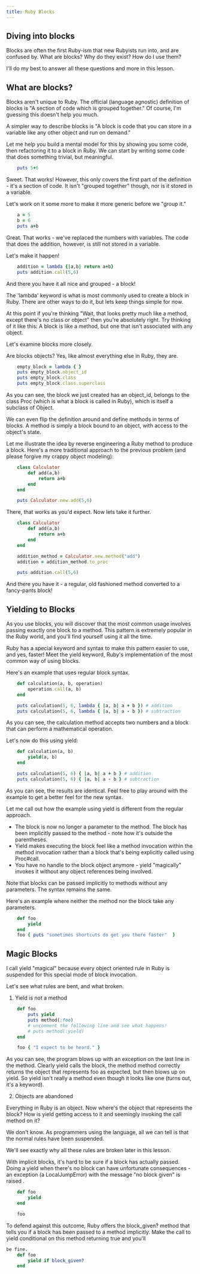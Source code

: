 ```yaml
---
title: Ruby Blocks
---
```


## Diving into blocks

Blocks are often the first Ruby-ism that new Rubyists run into, and are
confused by. What are blocks? Why do they exist? How do I use them?

I'll do my best to answer all these questions and more in this lesson.
## What are blocks?

Blocks aren't unique to Ruby. The official (language agnostic)
definition of blocks is "A section of code which is grouped together."
Of course, I'm guessing this doesn't help you much.

A simpler way to describe blocks is "A block is code that you can store
in a variable like any other object and run on demand."

Let me help you build a mental model for this by showing you some code,
then refactoring it to a block in Ruby. We can start by writing some
code that does something trivial, but meaningful.
```ruby
    puts 5+6
```

Sweet. That works! However, this only covers the first part of the
definition - it's a section of code. It isn't "grouped together" though,
nor is it stored in a variable.

Let's work on it some more to make it more generic before we "group it."
```ruby
    a = 5
    b = 6
    puts a+b
```

Great. That works - we've replaced the numbers with variables. The code
that does the addition, however, is still not stored in a variable.

Let's make it happen!
```ruby
    addition = lambda {|a,b| return a+b}
    puts addition.call(5,6)
```

And there you have it all nice and grouped - a block!

The 'lambda' keyword is what is most commonly used to create a block in
Ruby. There are other ways to do it, but lets keep things simple for
now.

At this point if you're thinking "Wait, that looks pretty much like a
method, except there's no class or object" then you're absolutely right.
Try thinking of it like this: A block is like a method, but one that
isn't associated with any object.

Let's examine blocks more closely.

Are blocks objects? Yes, like almost everything else in Ruby, they are.
```ruby
    empty_block = lambda { }
    puts empty_block.object_id
    puts empty_block.class
    puts empty_block.class.superclass
```

As you can see, the block we just created has an object\_id, belongs to
the class Proc (which is what a block is called in Ruby), which is
itself a subclass of Object.

We can even flip the definition around and define methods in terms of
blocks. A method is simply a block bound to an object, with access to
the object's state.

Let me illustrate the idea by reverse engineering a Ruby method to
produce a block. Here's a more traditional approach to the previous
problem (and please forgive my crappy object modeling):
```ruby
    class Calculator
        def add(a,b)
            return a+b
        end
    end

    puts Calculator.new.add(5,6)
```

There, that works as you'd expect. Now lets take it further.
```ruby
    class Calculator
        def add(a,b)
            return a+b
        end
    end

    addition_method = Calculator.new.method("add")
    addition = addition_method.to_proc

    puts addition.call(5,6)
```

And there you have it - a regular, old fashioned method converted to a
fancy-pants block!
## Yielding to Blocks

As you use blocks, you will discover that the most common usage involves
passing exactly one block to a method. This pattern is extremely popular
in the Ruby world, and you'll find yourself using it all the time.

Ruby has a special keyword and syntax to make this pattern easier to
use, and yes, faster! Meet the yield keyword, Ruby's implementation of
the most common way of using blocks.

Here's an example that uses regular block syntax.
```ruby
    def calculation(a, b, operation)
        operation.call(a, b)
    end

    puts calculation(5, 6, lambda { |a, b| a + b }) # addition
    puts calculation(5, 6, lambda { |a, b| a - b }) # subtraction
```

As you can see, the calculation method accepts two numbers and a block
that can perform a mathematical operation.

Let's now do this using yield:
```ruby
    def calculation(a, b)
        yield(a, b)
    end

    puts calculation(5, 6) { |a, b| a + b } # addition
    puts calculation(5, 6) { |a, b| a - b } # subtraction
```

As you can see, the results are identical. Feel free to play around with
the example to get a better feel for the new syntax.

Let me call out how the example using yield is different from the
regular approach.
-   The block is now no longer a parameter to the method. The block has
    been implicitly passed to the method - note how it's outside the
    parentheses.
-   Yield makes executing the block feel like a method invocation within
    the method invocation rather than a block that's being explicitly
    called using Proc\#call.
-   You have no handle to the block object anymore - yield "magically"
    invokes it without any object references being involved.

Note that blocks can be passed implicitly to methods without any
parameters. The syntax remains the same.

Here's an example where neither the method nor the block take any
parameters.
```ruby
    def foo
        yield
    end
    foo { puts "sometimes shortcuts do get you there faster"  }
```

## Magic Blocks

I call yield "magical" because every object oriented rule in Ruby is
suspended for this special mode of block invocation.

Let's see what rules are bent, and what broken.

1) Yield is not a method
```ruby
    def foo
        puts yield
        puts method(:foo)
        # uncomment the following line and see what happens! 
        # puts method(:yield)
    end

    foo { "I expect to be heard." }
```

As you can see, the program blows up with an exception on the last line
in the method. Clearly yield calls the block, the method method
correctly returns the object that represents foo as expected, but then
blows up on yield. So yield isn't really a method even though it looks
like one (turns out, it's a keyword).

2) Objects are abandoned

Everything in Ruby is an object. Now where's the object that represents
the block? How is yield getting access to it and seemingly invoking the
call method on it?

We don't know. As programmers using the language, all we can tell is
that the normal rules have been suspended.

We'll see exactly why all these rules are broken later in this lesson.

With implicit blocks, it's hard to be sure if a block has actually
passed. Doing a yield when there's no block can have unfortunate
consequences - an exception (a LocalJumpError) with the message "no
block given" is raised .
```ruby
    def foo
        yield
    end

    foo
```

To defend against this outcome, Ruby offers the block\_given? method
that tells you if a block has been passed to a method implicitly. Make
the call to yield conditional on this method returning true and you'll
```ruby
be fine.
    def foo
        yield if block_given?
    end
```
